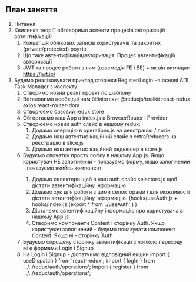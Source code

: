 ## План заняття

1. Питання.
2. Хвилинка теорії: обговоримо аспекти процесів авторизації/автентифікації:
   1. Концепція облікових записів користувачів та закритих (private/protected) роутів
   2. Що таке автентифікація/авторизація. Процес автентифікації/авторизації
   3. JWT та процес роботи з ним (взаємодія FE i BE) + як він виглядає https://jwt.io/ 
3. Будемо реалізовувати приклад сторінки Register/Login на основі АПІ Task Manager з коспекту:
   1. Створимо новий реакт проект по шаблону
   2. Встановимо необхідні нам бібліотеки: @reduxjs/toolkit react-redux axios react-router-dom
   3. Створюємо базовий redux store
   4. Обгортаємо наш App в index.js в BrowserRouter i Provider
   5. Створюємо новий auth слайс в нашому redux:
      1. Додамо операцію в operations.js на реєстрацію / логін
      2. Додамо наш автентифікаційний слайс з extraReducers на реєстрацію в slice.js
      3. Додамо наш автентифікаційний редьюсер в store.js
   6. Будуємо спочатку просту логіку в нашому App.js. Якщо користувач НЕ залогінений - показуємо форму, якщо залогінений - показуємо якийсь компонент <Content>
      1. Додамо селектори щоб в наш auth слайс selectors.js щоб дістати автентифікаційну інформацію
      2. Додамо хук для роботи з цими селокторами і для можливості дістати автентифікаційну інформацію. (hooks/useAuth.js + hooks/index.js (export * from './useAuth';) )
      3. Дістанемо автентифікаційну інформацію про користувача в нашому App.js
      4. Створимо компоненти Content i сторінку Auth. Якщо користувач залогінений - будемо показувати компонент Content. Якщо ні - сторінку Auth
   7. Будуємо спрощену сторінку автентифікації з логікою переходу між формами Login i Signup
   8. На Login i Signup - діспатчимо відповідний екшин
         import { useDispatch } from 'react-redux';
         import { logIn } from '../../redux/auth/operations';
         import { register } from '../../redux/auth/operations';


